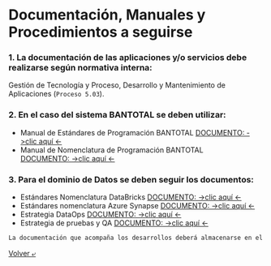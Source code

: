 # Documentación, Manuales y Procedimientos a seguirse


### 1. La documentación de las aplicaciones y/o servicios debe realizarse según normativa interna: 
Gestión de Tecnología y Proceso, Desarrollo y Mantenimiento de Aplicaciones (`Proceso 5.03`).

### 2. En el caso del sistema BANTOTAL se deben utilizar: 
- Manual de Estándares de Programación BANTOTAL
[DOCUMENTO: ->clic aquí <-](./Documentos/Manual_de_Estándares_de_Programación_BANTOTAL.pdf "DOCUMENTO")
- Manual de Nomenclatura de Programación BANTOTAL  
[DOCUMENTO: ->clic aquí <-](./Documentos/Manual_de_Nomenclaturas_de_Programación_BANTOTAL.pdf "DOCUMENTO") 

### 3. Para el dominio de Datos se deben seguir los documentos:
- Estándares Nomenclatura DataBricks 
[DOCUMENTO: ->clic aquí <-](./Documentos/Estándares_nomenclatura_Databricks_Estrategia_Datos.pdf "DOCUMENTO")
- Estándares nomenclatura Azure Synapse
[DOCUMENTO: ->clic aquí <-](./Documentos/Estándares_nomenclatura_Azure_Synapse_Estrategia_Datos.pdf "DOCUMENTO")
- Estrategia DataOps
[DOCUMENTO: ->clic aquí <-](./Documentos/Estrategia_DataOps_Estrategia_Datos.pdf "DOCUMENTO")
- Estrategia de pruebas y QA
[DOCUMENTO: ->clic aquí <-](./Documentos/Estrategia_de_pruebas_y_QA_Estrategia_Datos.pdf "DOCUMENTO")

```bash
La documentación que acompaña los desarrollos deberá almacenarse en el repositorio oficial del Banco: GITLAB.
```
[Volver &ldca;](/README.md "Regresar a página principal")